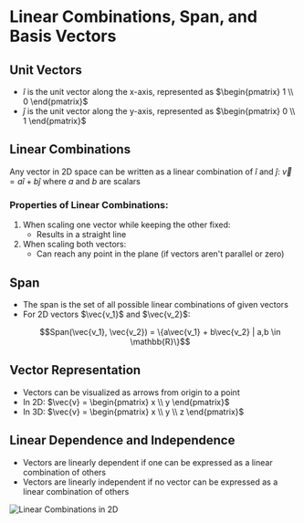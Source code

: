 # Linear Combinations, Span, and Basis Vectors

## Unit Vectors
- $\hat{i}$ is the unit vector along the x-axis, represented as $\begin{pmatrix} 1 \\ 0 \end{pmatrix}$
- $\hat{j}$ is the unit vector along the y-axis, represented as $\begin{pmatrix} 0 \\ 1 \end{pmatrix}$

## Linear Combinations
Any vector in 2D space can be written as a linear combination of $\hat{i}$ and $\hat{j}$:
$\vec{v} = a\hat{i} + b\hat{j}$ where $a$ and $b$ are scalars

### Properties of Linear Combinations:
1. When scaling one vector while keeping the other fixed: 
    - Results in a straight line
2. When scaling both vectors:
    - Can reach any point in the plane (if vectors aren't parallel or zero)

## Span
- The span is the set of all possible linear combinations of given vectors
- For 2D vectors $\vec{v_1}$ and $\vec{v_2}$:
  ```math
  Span(\vec{v_1}, \vec{v_2}) = \{a\vec{v_1} + b\vec{v_2} | a,b \in \mathbb{R}\}
  ```

## Vector Representation
- Vectors can be visualized as arrows from origin to a point
- In 2D: $\vec{v} = \begin{pmatrix} x \\ y \end{pmatrix}$
- In 3D: $\vec{v} = \begin{pmatrix} x \\ y \\ z \end{pmatrix}$

## Linear Dependence and Independence
- Vectors are linearly dependent if one can be expressed as a linear combination of others
- Vectors are linearly independent if no vector can be expressed as a linear combination of others

![Linear Combinations in 2D](https://upload.wikimedia.org/wikipedia/commons/thumb/8/8c/Linear_combination.svg/400px-Linear_combination.svg.png)

